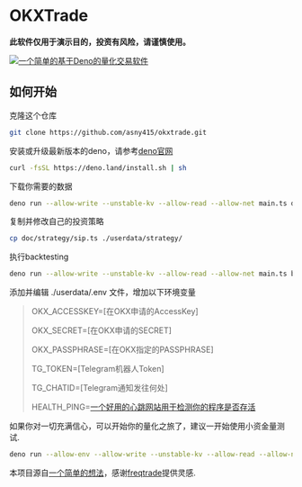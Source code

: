 # OKXTrade

**此软件仅用于演示目的，投资有风险，请谨慎使用。**

[![一个简单的基于Deno的量化交易软件](https://img.youtube.com/vi/-03dBL68gwc/0.jpg)](https://www.youtube.com/watch?v=-03dBL68gwc)


## 如何开始

克隆这个仓库

```bash
git clone https://github.com/asny415/okxtrade.git
```

安装或升级最新版本的deno，请参考[deno官网](https://deno.com/)

```bash
curl -fsSL https://deno.land/install.sh | sh
```

下载你需要的数据

```bash
deno run --allow-write --unstable-kv --allow-read --allow-net main.ts download -p TON-USDT -r 20240901-20241001 -t 1H
```

复制并修改自己的投资策略

```bash
cp doc/strategy/sip.ts ./userdata/strategy/
```

执行backtesting

```bash
deno run --allow-write --unstable-kv --allow-read --allow-net main.ts backtesting -p TON-USDT -r 20240901-20241001 --webui
```

添加并编辑 ./userdata/.env 文件，增加以下环境变量

>OKX_ACCESSKEY=[在OKX申请的AccessKey]
>
>OKX_SECRET=[在OKX申请的SECRET]
>
>OKX_PASSPHRASE=[在OKX指定的PASSPHRASE]
>
>TG_TOKEN=[Telegram机器人Token]
>
>TG_CHATID=[Telegram通知发往何处]
>
>HEALTH_PING=[一个好用的心跳网站用于检测你的程序是否存活](https://healthchecks.io)

如果你对一切充满信心，可以开始你的量化之旅了，建议一开始使用小资金量测试.

```bash
deno run --allow-env --allow-write --unstable-kv --allow-read --allow-net main.ts trade -p TON-USDT -s sip  --webui --verbose=2 --telegram
```

本项目源自[一个简单的想法](https://t.me/yygqg/25)，感谢[freqtrade](https://www.freqtrade.io/en/stable/)提供灵感.
